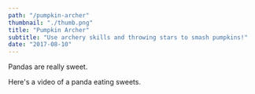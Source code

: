 ```yaml
---
path: "/pumpkin-archer"
thumbnail: "./thumb.png"
title: "Pumpkin Archer"
subtitle: "Use archery skills and throwing stars to smash pumpkins!"
date: "2017-08-10"
---
```


Pandas are really sweet.

Here's a video of a panda eating sweets.
